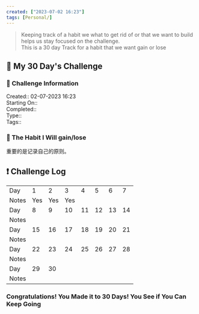 ```yaml
---
created: ["2023-07-02 16:23"]
tags: [Personal/]
---
```


> Keeping track of a habit we what to get rid of or that we want to build helps us stay focused on the challenge.  
> This is a 30 day Track for a habit that we want gain or lose

## 📅 My 30 Day's Challenge

### 📃 Challenge Information

Created:: 02-07-2023 16:23  
Starting On::  
Completed::  
Type::  
Tags::

### 🎯 The Habit I Will gain/lose

重要的是记录自己的原则。

## ❗ Challenge Log

|       |     |     |     |     |     |     |     |
| ----- | --- | --- | --- | --- | --- | --- | --- |
| Day   | 1   | 2   | 3   | 4   | 5   | 6   | 7   |
| Notes | Yes | Yes | Yes |     |     |     |     |
| Day   | 8   | 9   | 10  | 11  | 12  | 13  | 14  |
| Notes |     |     |     |     |     |     |     |
| Day   | 15  | 16  | 17  | 18  | 19  | 20  | 21  |
| Notes |     |     |     |     |     |     |     |
| Day   | 22  | 23  | 24  | 25  | 26  | 27  | 28  |
| Notes |     |     |     |     |     |     |     |
| Day   | 29  | 30  |     |     |     |     |     |
| Notes |     |     |     |     |     |     |     |

### Congratulations! You Made it to 30 Days! You See if You Can Keep Going
